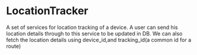 # LocationTracker
A set of services for location tracking of a device.
A user can send his location details through to this service to be updated in DB.
We can also fetch the location details using device_id,and tracking_id(a common id for a route)
